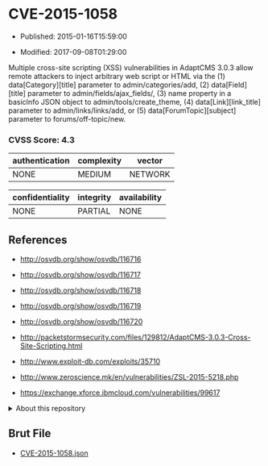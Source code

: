# CVE-2015-1058

- Published: 2015-01-16T15:59:00

- Modified: 2017-09-08T01:29:00

Multiple cross-site scripting (XSS) vulnerabilities in AdaptCMS 3.0.3 allow remote attackers to inject arbitrary web script or HTML via the (1) data[Category][title] parameter to admin/categories/add, (2) data[Field][title] parameter to admin/fields/ajax_fields/, (3) name property in a basicInfo JSON object to admin/tools/create_theme, (4) data[Link][link_title] parameter to admin/links/links/add, or (5) data[ForumTopic][subject] parameter to forums/off-topic/new.

### CVSS Score: **4.3**

| authentication | complexity | vector |
| --- | --- | --- |
| NONE | MEDIUM | NETWORK |

| confidentiality | integrity | availability |
| --- | --- | --- |
| NONE | PARTIAL | NONE |

## References

* http://osvdb.org/show/osvdb/116716

* http://osvdb.org/show/osvdb/116717

* http://osvdb.org/show/osvdb/116718

* http://osvdb.org/show/osvdb/116719

* http://osvdb.org/show/osvdb/116720

* http://packetstormsecurity.com/files/129812/AdaptCMS-3.0.3-Cross-Site-Scripting.html

* http://www.exploit-db.com/exploits/35710

* http://www.zeroscience.mk/en/vulnerabilities/ZSL-2015-5218.php

* https://exchange.xforce.ibmcloud.com/vulnerabilities/99617

<details>
<summary>About this repository</summary> 

  This repository is part of the project [Live Hack CVE](https://github.com/Live-Hack-CVE). Main website can be found [www.live-hack.org](https://www.live-hack.org) 
  
  Made by [Sn0wAlice](https://github.com/Sn0wAlice) for the people that care about security and need to have a feed of the latest CVEs. Hope you enjoy it, don't forget to star the repo and follow me on [Twitter](https://twitter.com/Sn0wAlice) and [Github](https://github.com/Sn0wAlice). And that is my [personnal website](https://www.alice-snow.me/)

  - [Home Page](https://github.com/Live-Hack-CVE)
  - [Framework](https://github.com/Live-Hack-CVE/cve-framework)
  - [CVE database](https://github.com/Live-Hack-CVE/full_database)
  - [Changelog](https://github.com/Live-Hack-CVE/Changelog)
</details>

## Brut File

* [CVE-2015-1058.json](https://raw.githubusercontent.com/Live-Hack-CVE/full_database/main/cves/2015/CVE-2015-1058.json)

